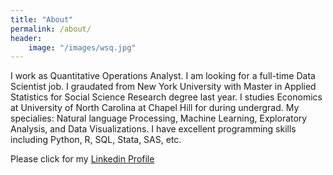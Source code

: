 ```yaml
---
title: "About"
permalink: /about/
header:
    image: "/images/wsq.jpg"
---
```



<p> I work as Quantitative Operations Analyst. I am looking for a full-time Data Scientist job. I graudated from New York University with Master in Applied Statistics for Social Science Research degree last year. I studies Economics at University of North Carolina at Chapel Hill for during undergrad. My specialies: Natural language Processing, Machine Learning, Exploratory Analysis, and Data Visualizations. I have excellent programming skills including Python, R, SQL, Stata, SAS, etc. </p>


Please click for my [Linkedin Profile](https://www.linkedin.com/in/junyanyao/)